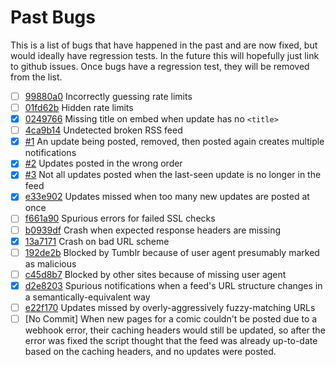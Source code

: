 # Past Bugs

This is a list of bugs that have happened in the past and are now fixed, but would ideally have regression tests. In the future this will hopefully just link to github issues. Once bugs have a regression test, they will be removed from the list.

- [ ] [99880a0](https://github.com/mymoomin/RSStoWebhook/commit/99880a040f5a3f365951836298555c06ea65a034) Incorrectly guessing rate limits
- [ ] [01fd62b](https://github.com/mymoomin/RSStoWebhook/commit/01fd62be50918775b68bedbb71c1f4b5ec148acf) Hidden rate limits
- [x] [0249766](https://github.com/mymoomin/RSStoWebhook/commit/0249766c715879891e3d21bb61bc537839020f5b) Missing title on embed when update has no `<title>`
- [ ] [4ca9b14](https://github.com/mymoomin/RSStoWebhook/commit/4ca9b140de34290797844104c93952bcf481fc5c) Undetected broken RSS feed
- [x] [#1](https://github.com/mymoomin/RSStoWebhook/issues/1) An update being posted, removed, then posted again creates multiple notifications
- [x] [#2](https://github.com/mymoomin/RSStoWebhook/issues/2) Updates posted in the wrong order
- [x] [#3](https://github.com/mymoomin/RSStoWebhook/issues/3) Not all updates posted when the last-seen update is no longer in the feed
- [x] [e33e902](https://github.com/mymoomin/RSStoWebhook/commit/e33e902cbf8d7a1ce4e5bb096386ca6e70469921) Updates missed when too many new updates are posted at once
- [ ] [f661a90](https://github.com/mymoomin/RSStoWebhook/commit/f661a902a2ce2be570a9b039e0dde596f52ea624) Spurious errors for failed SSL checks
- [ ] [b0939df](https://github.com/mymoomin/RSStoWebhook/commit/b0939df99bd28ed17d69e814cf51bb725fc97883) Crash when expected response headers are missing
- [x] [13a7171](https://github.com/mymoomin/RSStoWebhook/commit/13a7171be8f19164902a36e1f5abd587f852a303) Crash on bad URL scheme
- [ ] [192de2b](https://github.com/mymoomin/RSStoWebhook/commit/192de2b456810174aa09b6feac6a7b05f695a001) Blocked by Tumblr because of user agent presumably marked as malicious
- [ ] [c45d8b7](https://github.com/mymoomin/RSStoWebhook/commit/c45d8b7a8cdb3507f0a407f2e453e1ebde284e14) Blocked by other sites because of missing user agent
- [x] [d2e8203](https://github.com/mymoomin/RSStoWebhook/commit/d2e82035639559aa25ec4ccfb79e8bf551e0d5d2) Spurious notifications when a feed's URL structure changes in a semantically-equivalent way
- [ ] [e22f170](https://github.com/mymoomin/RSStoWebhook/commit/e22f17071a57331d26e5b62ea7e5a3f1949660a9) Updates missed by overly-aggressively fuzzy-matching URLs
- [ ] [No Commit] When new pages for a comic couldn't be posted due to a webhook error, their caching headers would still be updated, so after the error was fixed the script thought that the feed was already up-to-date based on the caching headers, and no updates were posted.
